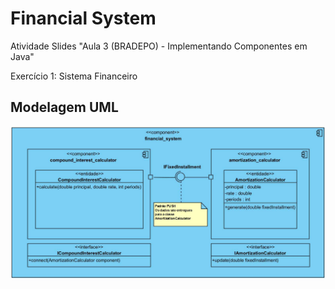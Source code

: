 # Financial System

Atividade Slides "Aula 3 (BRADEPO) - Implementando Componentes em Java"

Exercício 1: Sistema Financeiro

## Modelagem UML

![financial_system_uml_modeling](financial_system_uml_modeling.png)
